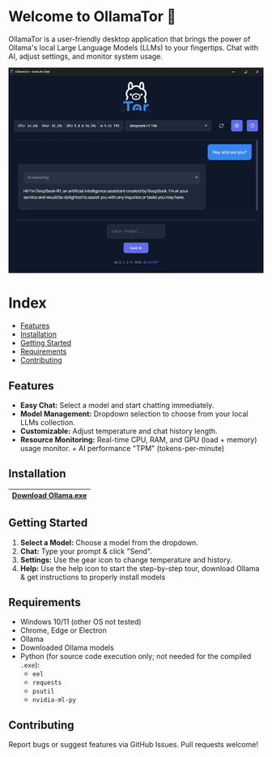 # Welcome to OllamaTor :wave:
OllamaTor is a user-friendly desktop application that brings the power of Ollama's local Large Language Models (LLMs) to your fingertips.
Chat with AI, adjust settings, and monitor system usage. 

![Screenshot of OllamaTor](screenshot.png)

# Index
* [Features](#features)
* [Installation](#installation)
* [Getting Started](#getting-started)
* [Requirements](#requirements)
* [Contributing](#contributing)


## Features

*   **Easy Chat:** Select a model and start chatting immediately.
*   **Model Management:** Dropdown selection to choose from your local LLMs collection.
*   **Customizable:** Adjust temperature and chat history length.
*   **Resource Monitoring:** Real-time CPU, RAM, and GPU (load + memory) usage monitor. + AI performance "TPM" (tokens-per-minute)

## Installation

|[Download Ollama.exe](https://github.com/NiiV3AU/OllamaTor/releases/latest)|
|-|

## Getting Started

1.  **Select a Model:** Choose a model from the dropdown.
2.  **Chat:** Type your prompt & click "Send".
4. **Settings:** Use the gear icon to change temperature and history.
5. **Help:** Use the help icon to start the step-by-step tour, download Ollama & get instructions to properly install models

## Requirements

*   Windows 10/11 (other OS not tested)
*   Chrome, Edge or Electron
*   Ollama
*   Downloaded Ollama models
*   Python (for source code execution only; not needed for the compiled `.exe`):
    *   `eel`
    *   `requests`
    *   `psutil`
    *   `nvidia-ml-py`

## Contributing

Report bugs or suggest features via GitHub Issues. Pull requests welcome!
